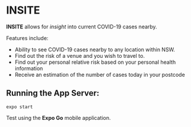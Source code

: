 # INSITE

**INSITE** allows for *insight* into current COVID-19 cases nearby. 

Features include:
* Ability to see COVID-19 cases nearby to any location within NSW. 
* Find out the risk of a venue and you wish to travel to. 
* Find out your personal relative risk based on your personal health information
* Receive an estimation of the number of cases today in your postcode

## Running the App Server:
```
expo start
```
Test using the **Expo Go** mobile application. 
